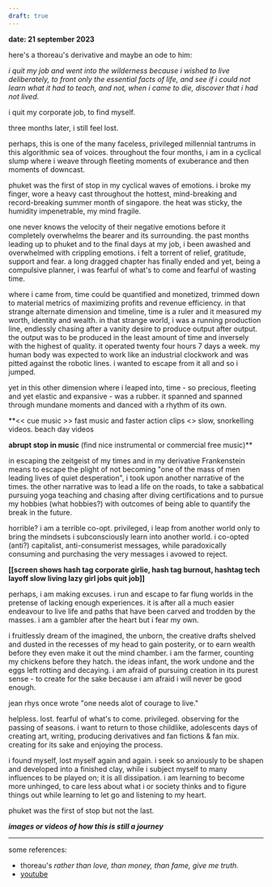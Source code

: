 ```yaml
---
draft: true
---
```


**date: 21 september 2023**

here's a thoreau's derivative and maybe an ode to him:  

*i quit my job and went into the wilderness because i wished to live deliberately, to front only the essential facts of life, and see if i could not learn what it had to teach, and not, when i came to die, discover that i had not lived.* 

i quit my corporate job, to find myself. 

three months later, i still feel lost. 

perhaps, this is one of the many faceless, privileged millennial tantrums in this algorithmic sea of voices. throughout the four months, i am in a cyclical slump where i weave through fleeting moments of exuberance and then moments of downcast. 

phuket was the first of stop in my cyclical waves of emotions. i broke my finger, wore a heavy cast throughout the hottest, mind-breaking and record-breaking summer month of singapore. the heat was sticky, the humidity impenetrable, my mind fragile. 

one never knows the velocity of their negative emotions before it completely overwhelms the bearer and its surrounding. the past months leading up to phuket and to the final days at my job, i been awashed and overwhelmed with crippling emotions. i felt a torrent of relief, gratitude, support and fear. a long dragged chapter has finally ended and yet, being a compulsive planner, i was fearful of what's to come and fearful of wasting time. 

where i came from, time could be quantified and monetized, trimmed down to material metrics of maximizing profits and revenue efficiency. in that strange alternate dimension and timeline, time is a ruler and it measured my worth, identity and wealth. in that strange world, i was a running production line, endlessly chasing after a vanity desire to produce output after output. the output was to be produced in the least amount of time and inversely with the highest of quality. it operated twenty four hours 7 days a week. my human body was expected to work like an industrial clockwork and was pitted against the robotic lines. i wanted to escape from it all and so i jumped. 

yet in this other dimension where i leaped into, time - so precious, fleeting and yet elastic and expansive - was a rubber. it spanned and spanned through mundane moments and danced with a rhythm of its own. 

**<< cue music >> fast music and faster action clips
<<slow living clips>> slow, snorkelling videos. beach day videos

**abrupt stop in music** (find nice instrumental or commercial free music)**

in escaping the zeitgeist of my times and in my derivative Frankenstein means to escape the plight of not becoming "one of the mass of men leading lives of quiet desperation", i took upon another narrative of the times. the other narrative was to lead a life on the roads, to take a sabbatical pursuing yoga teaching and chasing after diving certifications and to pursue my hobbies (what hobbies?) with outcomes of being able to quantify the break in the future. 

horrible? i am a terrible co-opt. privileged, i leap from another world only to bring the mindsets i subconsciously learn into another world. i co-opted (anti?) capitalist, anti-consumerist messages, while paradoxically consuming and purchasing the very messages i avowed to reject. 

**[[screen shows hash tag corporate girlie, hash tag burnout, hashtag tech layoff  slow living lazy girl jobs quit job]]**

perhaps, 
i am making excuses. i run and escape to far flung worlds in the pretense of lacking enough experiences. it is after all a much easier endeavour to live life and paths that have been carved and trodden by the masses. i am a gambler after the heart but i fear my own.  

i fruitlessly dream of the imagined, the unborn, the creative drafts shelved and dusted in the recesses of my head to gain posterity, or to earn wealth before they even make it out the mind chamber. i am the farmer, counting my chickens before they hatch. the ideas infant, the work undone and the eggs left rotting and decaying. i am afraid of pursuing creation in its purest sense - to create for the sake because i am afraid i will never be good enough. 

jean rhys once wrote "one needs alot of courage to live."

helpless. lost. fearful of what's to come. privileged. observing for the passing of seasons. i want to return to those childlike, adolescents days of creating art, writing, producing derivatives and fan fictions & fan mix. creating for its sake and enjoying the process. 

i found myself, lost myself again and again. i seek so anxiously to be shapen and developed into a finished clay, while i subject myself to many influences to be played on; it is all dissipation. i am learning to become more unhinged, to care less about what i or society thinks and to figure things out while learning to let go and listening to my heart. 

phuket was the first of stop but not the last. 

***images or videos of how this is still a journey***

----
some references:

- thoreau's *rather than love, than money, than fame, give me truth.* 
- [youtube](https://www.youtube.com/watch?v=uzo1PmRkr3A&embeds_referring_euri=https%3A%2F%2Fweb.getmatter.com%2F&embeds_referring_origin=https%3A%2F%2Fweb.getmatter.com)